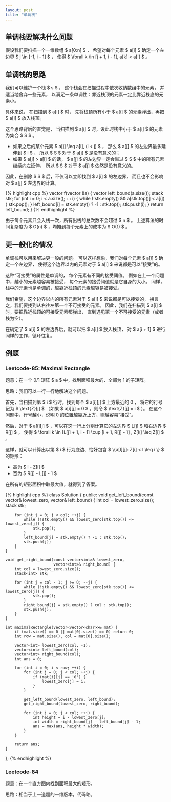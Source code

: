 ```yaml
---
layout: post
title: "单调栈"
---
```


## 单调栈要解决什么问题

假设我们要扫描一个一维数组 $ a[0:n] $ ，
希望对每个元素 $ a[i] $ 确定一个左边界 $ j \in [-1, i - 1] $ ，
使得 $ \forall k \in [j + 1, i - 1], a[k] < a[i] $ 。

## 单调栈的思路

我们可以维护一个栈 $ s $ ，
这个栈会在扫描过程中依次收纳数组中的元素，
并适当地舍弃一些元素，
以满足一条单调性：靠近栈顶的元素一定比靠近栈底的元素小。

具体来说，
在扫描到 $ a[i] $ 时，
先将栈顶所有小于 $ a[i] $ 的元素弹出，再把 $ a[i] $ 放入栈顶。

这个思路背后的直觉是，
当扫描到 $ a[i] $ 时，设此时栈中小于 $ a[i] $ 的元素为集合 $ S $ 。

- 如果之后的某个元素 $ a[j] \leq a[i], (i < j) $ ，
那么 $ a[j] $ 的左边界最多延伸到 $ i $ ，
所以 $ S $ 对于 $ a[j] $ 是没有意义的；
- 如果 $ a[j] > a[i] $ 的话，
$ a[j] $ 的左边界一定会越过 $ S $ 中的所有元素继续向左延伸，
所以 $ S $ 对于 $ a[j] $ 依然是没有意义的。

因此，在删除 $ S $ 后，不仅可以立即找到 $ a[i] $ 的左边界，
而且也不会影响对 $ a[j] $ 左边界的计算。

{% highlight cpp %}
vector<int> f(vector<int> &a) {
    vector<int> left_bound(a.size());
    stack<int> stk;
    for (int i = 0; i < a.size(); ++i) {
        while (!stk.empty() && a[stk.top()] < a[i]) {
            stk.pop();
        }
        left_bound[i] = stk.empty() ? -1 : stk.top();
        stk.push(i);
    }
    return left_bound;
}
{% endhighlight %}

由于每个元素只会入栈一次，所有出栈的总次数不会超过 $ n $ 。
上述算法的时间复杂度为 $ O(n) $ ，均摊到每个元素上的成本为 $ O(1) $ 。

## 更一般化的情况

单调栈可以用来解决更一般的问题。
可以这样想象，我们对每个元素 $ a[i] $ 确定一个左边界，
使得这个边界以内的元素对于 $ a[i] $ 来说都是可以“接受”的。

这种“可接受”的属性是单调的，
每个元素有不同的接受阈值。
例如在上一个问题中，越小的元素越容易被接受，
每个元素的接受阈值就是它自身的大小。
同样，栈中的元素也是单调的，越靠近栈顶的元素越容易被接受。

我们希望，这个边界以内的所有元素对于 $ a[i] $ 来说都是可以接受的，
换言之，我们要找到从右往左第一个不可接受的元素。
因此，我们在扫描到 $ a[i] $ 时，要把靠近栈顶的可接受元素都弹出，
直到遇见第一个不可接受的元素（或者栈为空）。

在确定了 $ a[i] $ 的左边界后，就可以把 $ a[i] $ 放入栈顶，
对 $ a[i + 1] $ 进行同样的工作，循环往复。

## 例题

### Leetcode-85: Maximal Rectangle

题意：在一个 0/1 矩阵 $ a $ 中，找到面积最大的、全部为 1 的子矩阵。

思路：我们可以一行一行地解决这个问题。

首先，当扫描到第 $ i $ 行时，找到每个 $ a[i][j] $ 上方最近的 0 ，
将它的行号记为 $ \text{Z}[j] $ （如果 $ a[i][j] = 0 $ ，则令 $ \text{Z}[j] = i $ ）。
在这个问题中，行号越小，说明 0 的位置越靠近上方，则越容易“接受”。

然后，对于 $ a[i][j] $ ，可以在这一行上分别计算它的左边界 $ L[j] $ 和右边界 $ R[j] $ ，
使得 $ \forall k \in [L[j] + 1, i - 1] \cup [i + 1, R[j] - 1] , Z[k] \leq Z[i] $ 。

这样，就可以计算出以第 $ i $ 行为底边、恰好包含 $ \\{a[l][j]: Z[i] < l \leq i \\} $ 的矩形：
- 高为 $ i - Z[i] $
- 宽为 $ R[j] - L[j] - 1 $

在所有的矩形面积中取最大值，就得到了答案。

{% highlight cpp %}
class Solution {
   public:
    void get_left_bound(const vector<int>& lowest_zero,
                        vector<int>& left_bound) {
        int col = lowest_zero.size();
        stack<int> stk;

        for (int j = 0; j < col; ++j) {
            while (!stk.empty() && lowest_zero[stk.top()] <= lowest_zero[j]) {
                stk.pop();
            }
            left_bound[j] = stk.empty() ? -1 : stk.top();
            stk.push(j);
        }
    }

    void get_right_bound(const vector<int>& lowest_zero,
                         vector<int>& right_bound) {
        int col = lowest_zero.size();
        stack<int> stk;

        for (int j = col - 1; j >= 0; --j) {
            while (!stk.empty() && lowest_zero[stk.top()] <= lowest_zero[j]) {
                stk.pop();
            }
            right_bound[j] = stk.empty() ? col : stk.top();
            stk.push(j);
        }
    }

    int maximalRectangle(vector<vector<char>>& mat) {
        if (mat.size() == 0 || mat[0].size() == 0) return 0;
        int row = mat.size(), col = mat[0].size();

        vector<int> lowest_zero(col, -1);
        vector<int> left_bound(col);
        vector<int> right_bound(col);
        int ans = 0;

        for (int i = 0; i < row; ++i) {
            for (int j = 0; j < col; ++j) {
                if (mat[i][j] == '0') {
                    lowest_zero[j] = i;
                }
            }

            get_left_bound(lowest_zero, left_bound);
            get_right_bound(lowest_zero, right_bound);

            for (int j = 0; j < col; ++j) {
                int height = i - lowest_zero[j];
                int width = right_bound[j] - left_bound[j] - 1;
                ans = max(ans, height * width);
            }
        }

        return ans;
    }
};
{% endhighlight %}

### Leetcode-84

题意：在一个直方图内找到面积最大的矩形。

思路：相当于上一道题的一维版本，代码略。
